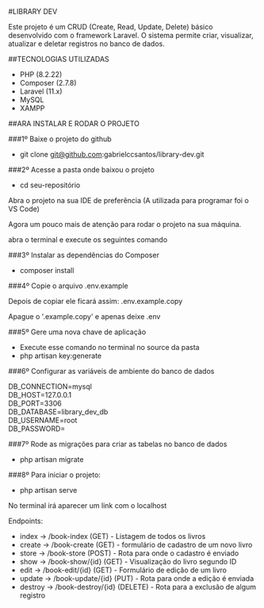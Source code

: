 #LIBRARY DEV

Este projeto é um CRUD (Create, Read, Update, Delete) básico desenvolvido com o framework Laravel. O sistema permite criar, visualizar, atualizar e deletar registros no banco de dados.

##TECNOLOGIAS UTILIZADAS
- PHP (8.2.22)
- Composer (2.7.8)
- Laravel (11.x)
- MySQL
- XAMPP

##ARA INSTALAR E RODAR O PROJETO

###1º Baixe o projeto do github
- git clone git@github.com:gabrielccsantos/library-dev.git

###2º Acesse a pasta onde baixou o projeto
- cd seu-repositório

Abra o projeto na sua IDE de preferência (A utilizada para programar foi o VS Code)

Agora um pouco mais de atenção para rodar o projeto na sua máquina.

abra o terminal e execute os seguintes comando

###3º Instalar as dependências do Composer
- composer install

###4º Copie o arquivo .env.example

Depois de copiar ele ficará assim: .env.example.copy

Apague o '.example.copy' e apenas deixe .env

###5º Gere uma nova chave de aplicação
- Execute esse comando no terminal no source da pasta
- php artisan key:generate

###6º Configurar as variáveis de ambiente do banco de dados

DB_CONNECTION=mysql <br>
DB_HOST=127.0.0.1 <br>
DB_PORT=3306 <br>
DB_DATABASE=library_dev_db <br>
DB_USERNAME=root <br>
DB_PASSWORD= <br>

###7º Rode as migrações para criar as tabelas no banco de dados
- php artisan migrate

###8º Para iniciar o projeto:
- php artisan serve

No terminal irá aparecer um link com o localhost

Endpoints:

- index -> /book-index (GET) - Listagem de todos os livros
- create -> /book-create (GET) - formulário de cadastro de um novo livro
- store -> /book-store (POST) - Rota para onde o cadastro é enviado
- show -> /book-show/{id} (GET) - Visualização do livro segundo ID
- edit -> /book-edit/{id} (GET) - Formulário de edição de um livro
- update -> /book-update/{id} (PUT) - Rota para onde a edição é enviada
- destroy -> /book-destroy/{id} (DELETE) - Rota para a exclusão de algum registro
